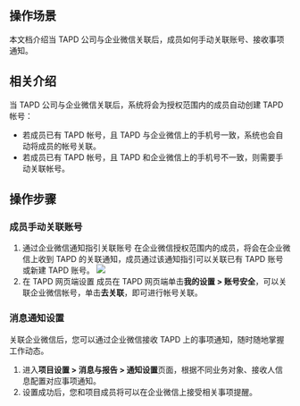 ## 操作场景
本文档介绍当 TAPD 公司与企业微信关联后，成员如何手动关联账号、接收事项通知。

## 相关介绍
当 TAPD 公司与企业微信关联后，系统将会为授权范围内的成员自动创建 TAPD 帐号：
- 若成员已有 TAPD 帐号，且 TAPD 与企业微信上的手机号一致，系统也会自动将成员的帐号关联。
- 若成员已有 TAPD 帐号，且 TAPD 和企业微信上的手机号不一致，则需要手动关联帐号。


## 操作步骤
### 成员手动关联账号
1. 通过企业微信通知指引关联账号
在企业微信授权范围内的成员，将会在企业微信上收到 TAPD 的关联通知，成员通过该通知指引可以关联已有 TAPD 账号或新建 TAPD 账号。
![](https://main.qcloudimg.com/raw/228effbfae07f3452d178ebde0744ce0.png)
2. 在 TAPD 网页端设置
成员在 TAPD 网页端单击**我的设置 > 账号安全**，可以关联企业微信帐号，单击**去关联**，即可进行帐号关联。

### 消息通知设置
关联企业微信后，您可以通过企业微信接收 TAPD 上的事项通知，随时随地掌握工作动态。
1. 进入**项目设置 > 消息与报告 > 通知设置**页面，根据不同业务对象、接收人信息配置对应事项通知。
2. 设置成功后，您和项目成员将可以在企业微信上接受相关事项提醒。




